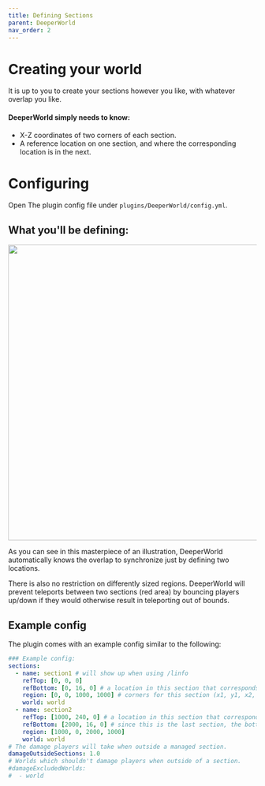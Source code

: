 ```yaml
---
title: Defining Sections
parent: DeeperWorld
nav_order: 2
---
```


# Creating your world

It is up to you to create your sections however you like, with whatever overlap you like.

#### DeeperWorld simply needs to know:
- X-Z coordinates of two corners of each section.
- A reference location on one section, and where the corresponding location is in the next.

# Configuring

Open The plugin config file under `plugins/DeeperWorld/config.yml`.

## What you'll be defining:

<img src="https://user-images.githubusercontent.com/16233018/97783275-025d8280-1b6d-11eb-9a68-d15aadc1b50d.png" width="600px">

As you can see in this masterpiece of an illustration, DeeperWorld automatically knows the overlap to synchronize just by defining two locations.

There is also no restriction on differently sized regions. DeeperWorld will prevent teleports between two sections (red area) by bouncing players up/down if they would otherwise result in teleporting out of bounds.

## Example config

The plugin comes with an example config similar to the following:

```yaml
### Example config:
sections:
  - name: section1 # will show up when using /linfo
    refTop: [0, 0, 0]
    refBottom: [0, 16, 0] # a location in this section that corresponds to the lower section's refTop
    region: [0, 0, 1000, 1000] # corners for this section (x1, y1, x2, y2)
    world: world
  - name: section2
    refTop: [1000, 240, 0] # a location in this section that corresponds to the higher section's refBottom
    refBottom: [2000, 16, 0] # since this is the last section, the bottom won't matter
    region: [1000, 0, 2000, 1000]
    world: world
# The damage players will take when outside a managed section.
damageOutsideSections: 1.0
# Worlds which shouldn't damage players when outside of a section.
#damageExcludedWorlds:
#  - world
```
